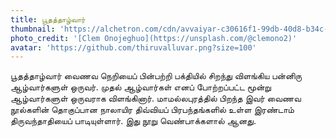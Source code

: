 ```yaml
---
title: பூதத்தாழ்வார்
thumbnail: 'https://alchetron.com/cdn/avvaiyar-c30616f1-99db-40d8-b34c-53a8ad7e053-resize-750.png'
photo_credit: '[Clem Onojeghuo](https://unsplash.com/@clemono2)'
avatar: 'https://github.com/thiruvalluvar.png?size=100'
---
```

பூதத்தாழ்வார் வைணவ நெறியைப் பின்பற்றி பக்தியில் சிறந்து விளங்கிய பன்னிரு ஆழ்வார்களுள் ஒருவர். முதல் ஆழ்வார்கள் எனப் போற்றப்பட்ட மூன்று ஆழ்வார்களுள் ஒருவராக விளங்கினார். மாமல்லபுரத்தில் பிறந்த இவர் வைணவ நூல்களின் தொகுப்பான நாலாயிர திவ்வியப் பிரபந்தங்களில் உள்ள இரண்டாம் திருவந்தாதியைப் பாடியுள்ளார். இது நூறு வெண்பாக்களால் ஆனது.